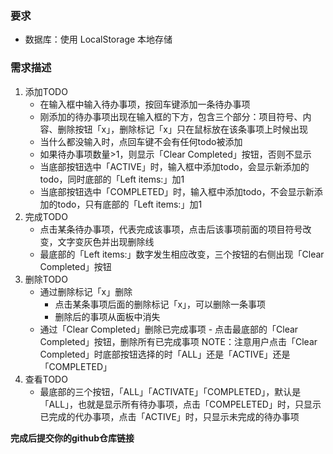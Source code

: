 ### 要求

- 数据库：使用 LocalStorage 本地存储

### 需求描述

1. 添加TODO
   - 在输入框中输入待办事项，按回车键添加一条待办事项
   - 刚添加的待办事项出现在输入框的下方，包含三个部分：项目符号、内容、删除按钮「x」，删除标记「x」只在鼠标放在该条事项上时候出现
   - 当什么都没输入时，点回车键不会有任何todo被添加
   - 如果待办事项数量>1，则显示「Clear Completed」按钮，否则不显示
   - 当底部按钮选中「ACTIVE」时，输入框中添加todo，会显示新添加的todo，同时底部的「Left items:」加1
   - 当底部按钮选中「COMPLETED」时，输入框中添加todo，不会显示新添加的todo，只有底部的「Left items:」加1
2. 完成TODO
   - 点击某条待办事项，代表完成该事项，点击后该事项前面的项目符号改变，文字变灰色并出现删除线
   - 最底部的「Left items:」数字发生相应改变，三个按钮的右侧出现「Clear Completed」按钮
3. 删除TODO
   - 通过删除标记「x」删除
     - 点击某条事项后面的删除标记「x」，可以删除一条事项
     - 删除后的事项从面板中消失
   - 通过「Clear Completed」删除已完成事项 - 点击最底部的「Clear Completed」按钮，删除所有已完成事项 NOTE：注意用户点击「Clear Completed」时底部按钮选择的时「ALL」还是「ACTIVE」还是「COMPLETED」
4. 查看TODO
   - 最底部的三个按钮，「ALL」「ACTIVATE」「COMPLETED」，默认是「ALL」，也就是显示所有待办事项，点击「COMPELETED」时，只显示已完成的代办事项，点击「ACTIVE」时，只显示未完成的待办事项

**完成后提交你的github仓库链接**